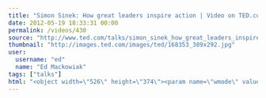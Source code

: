 ```yaml
---
title: "Simon Sinek: How great leaders inspire action | Video on TED.com"
date: 2012-05-19 18:33:31 00:00
permalink: /videos/430
source: "http://www.ted.com/talks/simon_sinek_how_great_leaders_inspire_action.html"
thumbnail: "http://images.ted.com/images/ted/168353_389x292.jpg"
user:
  username: "ed"
  name: "Ed Mackowiak"
tags: ["talks"]
html: "<object width=\"526\" height=\"374\"><param name=\"wmode\" value=\"transparent\"><param name=\"movie\" value=\"http://video.ted.com/assets/player/swf/EmbedPlayer.swf\"><param name=\"allowFullScreen\" value=\"true\"><param name=\"allowScriptAccess\" value=\"always\"><param name=\"wmode\" value=\"transparent\"><param name=\"bgColor\" value=\"#ffffff\"><param name=\"flashvars\" value=\"vh=288&amp;ap=0&amp;vu=http://download.ted.com/talks/SimonSinek_2009X-320k.mp4&amp;su=http://images.ted.com/images/ted/tedindex/embed-posters/SimonSinek-2009.embed_thumbnail.jpg&amp;vw=512\"><embed src=\"http://video.ted.com/assets/player/swf/EmbedPlayer.swf\" pluginspace=\"http://www.macromedia.com/go/getflashplayer\" type=\"application/x-shockwave-flash\" wmode=\"transparent\" bgcolor=\"#ffffff\" width=\"526\" height=\"374\" allowfullscreen=\"true\" allowscriptaccess=\"always\" flashvars=\"vh=288&amp;ap=0&amp;vu=http://download.ted.com/talks/SimonSinek_2009X-320k.mp4&amp;su=http://images.ted.com/images/ted/tedindex/embed-posters/SimonSinek-2009.embed_thumbnail.jpg&amp;vw=512\"></embed></object>"
---
```


